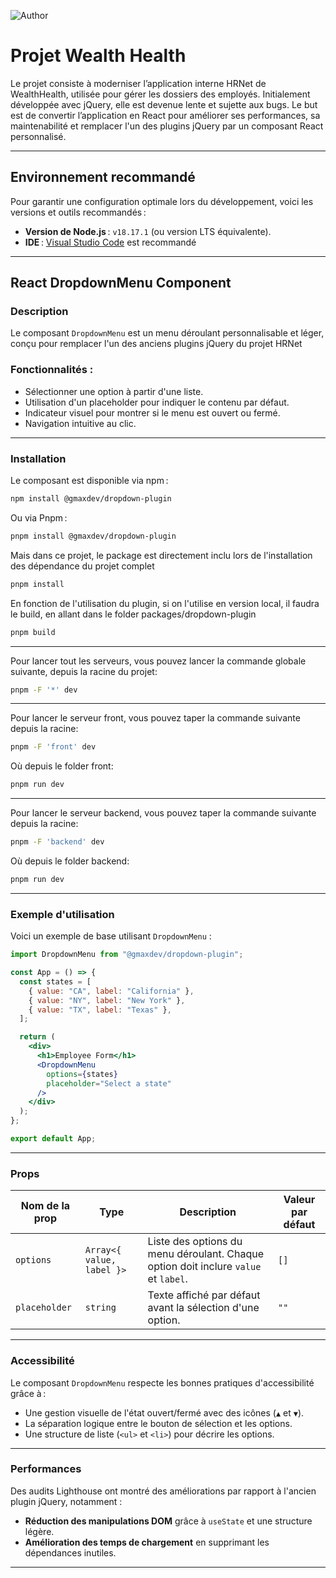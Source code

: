![Author](<https://img.shields.io/badge/Author-Maxime_Guigra-blue>)

# Projet Wealth Health

Le projet consiste à moderniser l’application interne HRNet de WealthHealth, utilisée pour gérer les dossiers des employés. Initialement développée avec jQuery, elle est devenue lente et sujette aux bugs. Le but est de convertir l’application en React pour améliorer ses performances, sa maintenabilité et remplacer l'un des plugins jQuery par un composant React personnalisé.

---

## Environnement recommandé

Pour garantir une configuration optimale lors du développement, voici les versions et outils recommandés :

- **Version de Node.js** : `v18.17.1` (ou version LTS équivalente).
- **IDE** : [Visual Studio Code](https://code.visualstudio.com/) est recommandé

---

## React DropdownMenu Component

### Description

Le composant `DropdownMenu` est un menu déroulant personnalisable et léger, conçu pour remplacer l'un des anciens plugins jQuery du projet HRNet

### Fonctionnalités :

- Sélectionner une option à partir d'une liste.
- Utilisation d'un placeholder pour indiquer le contenu par défaut.
- Indicateur visuel pour montrer si le menu est ouvert ou fermé.
- Navigation intuitive au clic.

---

### Installation

Le composant est disponible via npm :

```bash
npm install @gmaxdev/dropdown-plugin
```

Ou via Pnpm :

```bash
pnpm install @gmaxdev/dropdown-plugin
```

Mais dans ce projet, le package est directement inclu lors de l'installation des dépendance du projet complet

```bash
pnpm install
```

En fonction de l'utilisation du plugin, si on l'utilise en version local, il faudra le build, en allant dans le folder packages/dropdown-plugin
```bash
pnpm build
```

---

Pour lancer tout les serveurs, vous pouvez lancer la commande globale suivante, depuis la racine du projet:

```bash
pnpm -F '*' dev
```

---

Pour lancer le serveur front, vous pouvez taper la commande suivante depuis la racine:

```bash
pnpm -F 'front' dev
```
Où depuis le folder front:

```bash
pnpm run dev
````

---

Pour lancer le serveur backend, vous pouvez taper la commande suivante depuis la racine:

```bash
pnpm -F 'backend' dev
```
Où depuis le folder backend:

```bash
pnpm run dev
````

---

### Exemple d'utilisation

Voici un exemple de base utilisant `DropdownMenu` :

```jsx
import DropdownMenu from "@gmaxdev/dropdown-plugin";

const App = () => {
  const states = [
    { value: "CA", label: "California" },
    { value: "NY", label: "New York" },
    { value: "TX", label: "Texas" },
  ];

  return (
    <div>
      <h1>Employee Form</h1>
      <DropdownMenu
        options={states}
        placeholder="Select a state"
      />
    </div>
  );
};

export default App;
```

---

### Props

| Nom de la prop  | Type                   | Description                                                                 | Valeur par défaut |
|------------------|------------------------|-----------------------------------------------------------------------------|-------------------|
| `options`       | `Array<{ value, label }>` | Liste des options du menu déroulant. Chaque option doit inclure `value` et `label`. | `[]`             |
| `placeholder`   | `string`               | Texte affiché par défaut avant la sélection d'une option.                   | `""`              |


---

### Accessibilité

Le composant `DropdownMenu` respecte les bonnes pratiques d'accessibilité grâce à :

- Une gestion visuelle de l'état ouvert/fermé avec des icônes (`▲` et `▼`).
- La séparation logique entre le bouton de sélection et les options.
- Une structure de liste (`<ul>` et `<li>`) pour décrire les options.

---

### Performances

Des audits Lighthouse ont montré des améliorations par rapport à l'ancien plugin jQuery, notamment :

- **Réduction des manipulations DOM** grâce à `useState` et une structure légère.
- **Amélioration des temps de chargement** en supprimant les dépendances inutiles.

---
